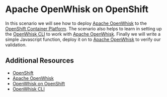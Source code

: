 # Apache OpenWhisk on OpenShift

In this scenario we will see how to deploy [Apache OpenWhisk](https://openwhisk.apache.org/) to the [OpenShift Container Platform](https://openshift.com]).  The scenario also helps to learn in setting up the [OpenWhisk CLI](https://github.com/apache/incubator-openwhisk-cli)  to work with [Apache OpenWhisk](https://openwhisk.apache.org/).  Finally we will write a simple Javascript function, deploy it on to [Apache OpenWhisk](https://openwhisk.apache.org/) to verify our validation.

## Additional Resources

* [OpenShift](https://www.openshift.com/)
* [Apache OpenWhisk](https://openwhisk.apache.org/)
* [OpenWhisk on OpenShift](https://github.com/projectodd/openwhisk-openshift)
* [OpenWhisk CLI](https://github.com/apache/incubator-openwhisk-cli)